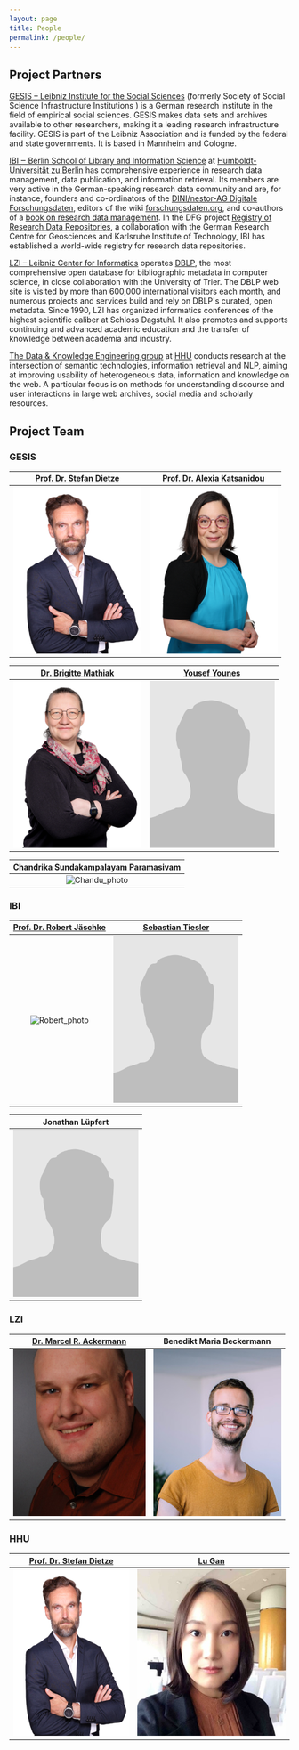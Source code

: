 ```yaml
---
layout: page
title: People
permalink: /people/
---
```


## Project Partners

[GESIS – Leibniz Institute for the Social
Sciences](https://www.gesis.org/) (formerly Society of Social Science
Infrastructure Institutions ) is a German research institute in the
field of empirical social sciences. GESIS makes data sets and archives
available to other researchers, making it a leading research
infrastructure facility.  GESIS is part of the Leibniz Association and
is funded by the federal and state governments. It is based in
Mannheim and Cologne.

[IBI ‒ Berlin School of Library and Information
Science](https://www.ibi.hu-berlin.de/) at [Humboldt-Universität zu
Berlin](https://www.hu-berlin.de/) has comprehensive experience in
research data management, data publication, and information
retrieval. Its members are very active in the German-speaking research
data community and are, for instance, founders and co-ordinators of
the [DINI/nestor-AG Digitale
Forschungsdaten](https://dini.de/ag/dininestor-ag-forschungsdaten/),
editors of the wiki
[forschungsdaten.org](https://forschungsdaten.org), and co-authors of
a [book on research data
management](https://handbuch.tib.eu/w/Lehrbuch_Forschungsdatenmanagement). In
the DFG project [Registry of Research Data
Repositories](https://re3data.org), a collaboration with the German
Research Centre for Geosciences and Karlsruhe Institute of Technology,
IBI has established a world-wide registry for research data
repositories.

[LZI – Leibniz Center for Informatics](https://www.dagstuhl.de/)
operates [DBLP](https://dblp.org/), the most comprehensive open
database for bibliographic metadata in computer science, in close
collaboration with the University of Trier. The DBLP web site is
visited by more than 600,000 international visitors each month, and
numerous projects and services build and rely on DBLP's curated, open
metadata.  Since 1990, LZI has organized informatics conferences of
the highest scientific caliber at Schloss Dagstuhl. It also promotes
and supports continuing and advanced academic education and the
transfer of knowledge between academia and industry.

[The Data & Knowledge Engineering group](https://www.cs.hhu.de/en/research-groups/data-knowledge-engineering) at [HHU](https://www.hhu.de) conducts research at the intersection of semantic technologies, information retrieval and NLP, aiming at improving usability of heterogeneous data, information and knowledge on the web. A particular focus is on methods for understanding discourse and user interactions in large web archives, social media and scholarly resources.


## Project Team

### GESIS

|[Prof. Dr. Stefan Dietze](https://www.gesis.org/en/institute/staff/person/stefan.dietze)             |  [Prof. Dr. Alexia Katsanidou](https://www.gesis.org/en/institute/staff/person/alexia.katsanidou)      |
|:-------------------------:|:-------------------------:|
|<img alt="Dietze_Stefan_photo" src="/images/Dietze_Stefan_photo.png" height="300" />  |  <img alt="Katsanidou_Alexia_photo" src="/images/Katsanidou_Alexia_photo.png" height="300" /> |

|[Dr. Brigitte Mathiak](https://www.gesis.org/en/institute/staff/person/brigitte.mathiak)             |  [Yousef Younes](https://www.gesis.org/institut/mitarbeiterverzeichnis/person/Yousef.Younes)           |
|:-------------------------:|:-------------------------:|
|<img alt="Mathiak_Brigitte_photo" src="/images/Mathiak_Brigitte_photo.png" height="300" />  |  <img alt="Younes_Yousef_photo" src="/images/no_photo.png" height="300" />    |

|[Chandrika Sundakampalayam Paramasivam](https://de.linkedin.com/in/chandrika-s-p-523771130)       |
|:-------------------------:|
|<img alt="Chandu_photo" src="/images/Chandu_photo.png" height="300" />          |

### IBI

|[Prof. Dr. Robert Jäschke](https://amor.cms.hu-berlin.de/~jaeschkr/)| [Sebastian Tiesler](https://www.ibi.hu-berlin.de/de/institut/personen/tiesler/) |
|:-------------------------:|:-------------------------:|
|<img alt="Robert_photo" src="https://amor.cms.hu-berlin.de/~jaeschkr/img/me.jpg" height="300" /> |<img alt="Sebastian_photo" src="/images/no_photo.png" height="300" /> |

|Jonathan Lüpfert                                               |
|:-------------------------:|
|<img alt="Jonathan_photo" src="/images/no_photo.png" height="300" />  |

### LZI

|[Dr. Marcel R. Ackermann](https://dagstuhl.de/ackermann)       |  Benedikt Maria Beckermann |
|:-------------------------:|:-------------------------:|
|<img alt="Marcel_photo" src="/images/MRA_photo.jpg" height="300" /> | <img alt="Bene_photo" src="/images/Bene_photo.jpg" height="300" />  |

### HHU

[Prof. Dr. Stefan Dietze ](https://www.gesis.org/en/institute/staff/person/stefan.dietze) | [Lu Gan](lu.gan@insa-lyon.fr)
:-------------------------:|:-------------------------:|
|<img alt="Dietze_Stefan_photo" src="/images/Dietze_Stefan_photo.png" height="300" />| <img alt="LuGan_photo" src="/images/1516871931422.jpeg" height="300" />
